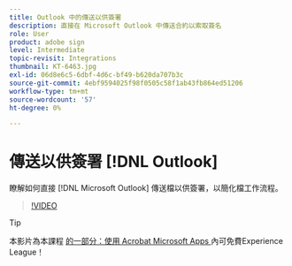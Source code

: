 ```yaml
---
title: Outlook 中的傳送以供簽署
description: 直接在 Microsoft Outlook 中傳送合約以索取簽名
role: User
product: adobe sign
level: Intermediate
topic-revisit: Integrations
thumbnail: KT-6463.jpg
exl-id: 06d8e6c5-6dbf-4d6c-bf49-b620da707b3c
source-git-commit: 4ebf9594025f98f0505c58f1ab43fb864ed51206
workflow-type: tm+mt
source-wordcount: '57'
ht-degree: 0%

---
```


# 傳送以供簽署 [!DNL Outlook]

瞭解如何直接 [!DNL Microsoft Outlook] 傳送檔以供簽署，以簡化檔工作流程。

>[!VIDEO](https://video.tv.adobe.com/v/37839?quality=12&learn=on&hidetitle=true)

>[!TIP]
>
>本影片為本課程 [ 的一部分：使用 Acrobat Microsoft Apps ](https://experienceleague.adobe.com/?recommended=Sign-U-1-2020.2) 內可免費Experience League！
